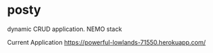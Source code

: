 # posty
dynamic CRUD application.
NEMO stack

Current Application
 https://powerful-lowlands-71550.herokuapp.com/
